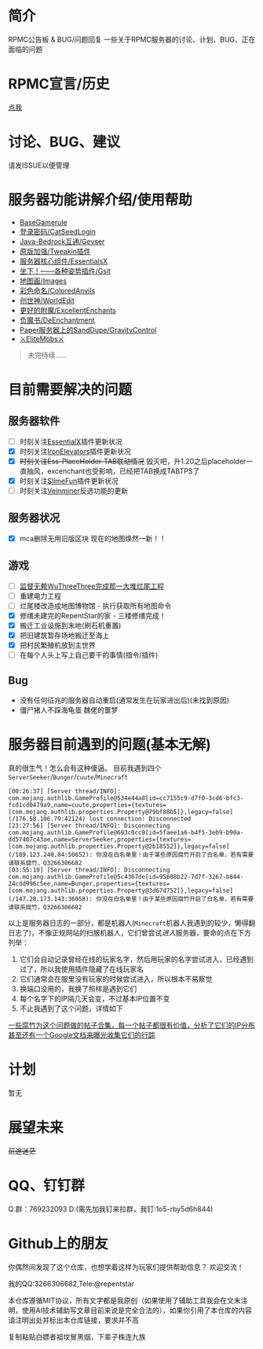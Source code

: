 # 简介
RPMC公告板 & BUG/问题回复
一些关于RPMC服务器的讨论、计划、BUG、正在面临的问题

# RPMC宣言/历史
[点我](./DECLARATION.md)

# 讨论、BUG、建议
请发ISSUE以便管理

# 服务器功能讲解介绍/使用帮助
- [BaseGamerule](./help/BaseGamerule.md)
- [登录密码/CatSeedLogin](./help/CatSeedLogin.md)
- [Java-Bedrock互通/Geyser](./help/Geyser-Spigot.md)
- [原版加强/Tweakin插件](./help/Tweakin.md)
- [服务器核心组件/EssentialsX](./help/EssentialsX.md)
- [坐下！——各种姿势插件/Gsit](./help/Gsit.md)
- [地图画/Images](./help/Images.md)
- [彩色命名/ColoredAnvils](./help/ColoredAnvils.md)
- [创世神/WorldEdit](./help/WorldEdit.md)
- [更好的附魔/ExcellentEnchants](./help/ExcellentEnchants.md)
- [负魔书/DeEnchantment](https://user-images.githubusercontent.com/65019366/182375428-b02a48ea-8b45-49f2-b6b4-a425c46fd74a.png)
- [Paper服务器上的SandDupe/GravityControl](./help/GravityControl.md)
- [⚔EliteMobs⚔](./help/EliteMobs.md)
> 未完待续……

# 目前需要解决的问题
## 服务器软件
- [ ] 时刻关注[EssentialX](https://github.com/EssentialsX/Essentials)插件更新状况
- [x] 时刻关注[IronElevators](https://www.spigotmc.org/resources/ironelevators-1-4-6-1-20-x.19451/)插件更新状况
- [x] ~~时刻关注Ess-PlaceHolder-TAB联动情况~~ 毁灭吧，升1.20之后placeholder一直抽风，excenchant也受影响，已经把TAB换成TABTPS了
- [x] 时刻关注[SlimeFun](https://github.com/StarWishsama/Slimefun4)插件更新状况
- [ ] 时刻关注[Veinminer](https://github.com/2008Choco/VeinMiner)反选功能的更新

## 服务器状况
- [x] mca删除无用旧版区块 现在的地图焕然一新！！

## 游戏
- [ ] [监督无赖WuThreeThree完成那一大堆烂尾工程](./WUTHREETHREE.md)
- [ ] 重建电力工程
- [ ] 烂尾楼改造成地图博物馆 - 执行获取所有地图命令
- [x] 修缮未建完的RepentStar的家 - 三楼修缮完成！
- [x] 搬迁工业设施到末地(刷石机重置)
- [x] 把旧建筑暂存场地搬迁至海上
- [x] 把村民繁殖机放到主世界
- [ ] 在每个人头上写上自己要干的事情(指令/插件) 

## Bug
- 没有任何征兆的服务器自动重启(通常发生在玩家进出后)(未找到原因)
- 僵尸猪人不踩海龟蛋 魏佬的噩梦

# 服务器目前遇到的问题(基本无解)
真的很生气！怎么会有这种傻逼。
目前我遇到四个`ServerSeeker`/`Bunger`/`cuute`/`Minecraft`
```log
[00:26:37] [Server thread/INFO]: com.mojang.authlib.GameProfile@534e44a8[id=cc7155c9-d7f0-3cd6-bfc3-fcd1cd0479a9,name=cuute,properties={textures=[com.mojang.authlib.properties.Property@79bf88b5]},legacy=false] (/176.58.106.79:42124) lost connection: Disconnected
[23:27:56] [Server thread/INFO]: Disconnecting com.mojang.authlib.GameProfile@693c0cc9[id=5faee1a6-b4f5-3eb9-b90a-dd57407c43ae,name=ServerSeeker,properties={textures=[com.mojang.authlib.properties.Property@2b18552]},legacy=false] (/109.123.240.84:50652): 你没在白名单里！由于某些原因腐竹开启了白名单，若有需要请联系腐竹，Q3266306682
[03:55:10] [Server thread/INFO]: Disconnecting com.mojang.authlib.GameProfile@5c4367de[id=95608b22-7d7f-3267-b844-24cdd996c5ee,name=Bunger,properties={textures=[com.mojang.authlib.properties.Property@3d67d752]},legacy=false] (/147.28.173.143:36058): 你没在白名单里！由于某些原因腐竹开启了白名单，若有需要请联系腐竹，Q3266306682
```
以上是服务器日志的一部分，都是机器人(`Minecraft`机器人我遇到的较少，懒得翻日志了)，不像正规网站的扫服机器人，它们曾尝试*进入*服务器，要命的点在下方列举：
1. 它们会自动记录曾经在线的玩家名字，然后用玩家的名字尝试进入，已经遇到过了，所以我使用插件隐藏了在线玩家名
2. 它们通常会在服里没有玩家的时候尝试进入，所以根本不易察觉
3. 换端口没用的，我换了照样是遇到它们
4. 每个名字下的IP隔几天会变，不过基本IP位置不变
5. 不止我遇到了这个问题，详情如下

[一些腐竹为这个问题做的帖子合集，每一个帖子都很有价值，分析了它们的IP分布](https://www.reddit.com/r/Minecraft/comments/14mah9o/list_of_known_minecraft_server_seeker_bots_cuute/)
[甚至还有一个Google文档来曝光收集它们的行踪](https://docs.google.com/spreadsheets/d/1AeNtPHAKepa8OPTfcHSeX9ltAFCTWCHqGrcZ_Abb30c/edit#gid=1673550978)

# 计划
暂无

# 展望未来
~~前途迷茫~~

# QQ、钉钉群
Q:群：769232093
D:(需先加我钉来拉群，我钉:1o5-rby5d6h844)

# Github上的朋友
你偶然间发现了这个仓库，也想学着这样为玩家们提供帮助信息？
欢迎交流！

我的QQ:3266306682,Tele:@repentstar

本仓库遵循MIT协议，所有文字都是我原创（如果使用了辅助工具我会在文末注明，使用AI技术辅助写文章目前来说是完全合法的），如果你引用了本仓库的内容请注明出处并标出本仓库链接，要求并不高

复制粘贴白嫖者祖坟冒黑烟，下辈子株连九族